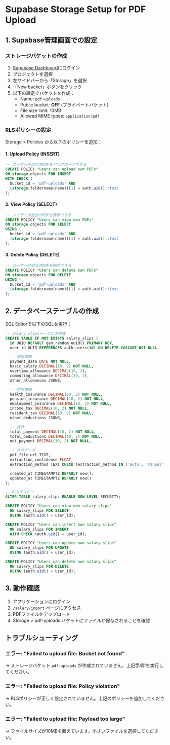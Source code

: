 # Supabase Storage Setup for PDF Upload

## 1. Supabase管理画面での設定

### ストレージバケットの作成

1. [Supabase Dashboard](https://app.supabase.com)にログイン
2. プロジェクトを選択
3. 左サイドバーから「Storage」を選択
4. 「New bucket」ボタンをクリック
5. 以下の設定でバケットを作成：
   - Name: `pdf-uploads`
   - Public bucket: **OFF** (プライベートバケット)
   - File size limit: 10MB
   - Allowed MIME types: `application/pdf`

### RLSポリシーの設定

Storage > Policies から以下のポリシーを追加：

#### 1. Upload Policy (INSERT)

```sql
-- ユーザーが自分のPDFをアップロードできる
CREATE POLICY "Users can upload own PDFs"
ON storage.objects FOR INSERT
WITH CHECK (
  bucket_id = 'pdf-uploads' AND
  (storage.foldername(name))[1] = auth.uid()::text
);
```

#### 2. View Policy (SELECT)

```sql
-- ユーザーが自分のPDFを表示できる
CREATE POLICY "Users can view own PDFs"
ON storage.objects FOR SELECT
USING (
  bucket_id = 'pdf-uploads' AND
  (storage.foldername(name))[1] = auth.uid()::text
);
```

#### 3. Delete Policy (DELETE)

```sql
-- ユーザーが自分のPDFを削除できる
CREATE POLICY "Users can delete own PDFs"
ON storage.objects FOR DELETE
USING (
  bucket_id = 'pdf-uploads' AND
  (storage.foldername(name))[1] = auth.uid()::text
);
```

## 2. データベーステーブルの作成

SQL Editorで以下のSQLを実行：

```sql
-- salary_slipsテーブルの作成
CREATE TABLE IF NOT EXISTS salary_slips (
  id UUID DEFAULT gen_random_uuid() PRIMARY KEY,
  user_id UUID REFERENCES auth.users(id) ON DELETE CASCADE NOT NULL,

  -- 支給情報
  payment_date DATE NOT NULL,
  basic_salary DECIMAL(10, 2) NOT NULL,
  overtime_allowance DECIMAL(10, 2),
  commuting_allowance DECIMAL(10, 2),
  other_allowances JSONB,

  -- 控除情報
  health_insurance DECIMAL(10, 2) NOT NULL,
  pension_insurance DECIMAL(10, 2) NOT NULL,
  employment_insurance DECIMAL(10, 2) NOT NULL,
  income_tax DECIMAL(10, 2) NOT NULL,
  resident_tax DECIMAL(10, 2) NOT NULL,
  other_deductions JSONB,

  -- 合計
  total_payment DECIMAL(10, 2) NOT NULL,
  total_deductions DECIMAL(10, 2) NOT NULL,
  net_payment DECIMAL(10, 2) NOT NULL,

  -- メタデータ
  pdf_file_url TEXT,
  extraction_confidence FLOAT,
  extraction_method TEXT CHECK (extraction_method IN ('auto', 'manual', 'template')),

  created_at TIMESTAMPTZ DEFAULT now(),
  updated_at TIMESTAMPTZ DEFAULT now()
);

-- RLSポリシー
ALTER TABLE salary_slips ENABLE ROW LEVEL SECURITY;

CREATE POLICY "Users can view own salary slips"
  ON salary_slips FOR SELECT
  USING (auth.uid() = user_id);

CREATE POLICY "Users can insert own salary slips"
  ON salary_slips FOR INSERT
  WITH CHECK (auth.uid() = user_id);

CREATE POLICY "Users can update own salary slips"
  ON salary_slips FOR UPDATE
  USING (auth.uid() = user_id);

CREATE POLICY "Users can delete own salary slips"
  ON salary_slips FOR DELETE
  USING (auth.uid() = user_id);
```

## 3. 動作確認

1. アプリケーションにログイン
2. `/salary/import` ページにアクセス
3. PDFファイルをアップロード
4. Storage > pdf-uploads バケットにファイルが保存されることを確認

## トラブルシューティング

### エラー: "Failed to upload file: Bucket not found"

→ ストレージバケット `pdf-uploads` が作成されていません。上記手順1を実行してください。

### エラー: "Failed to upload file: Policy violation"

→ RLSポリシーが正しく設定されていません。上記のポリシーを追加してください。

### エラー: "Failed to upload file: Payload too large"

→ ファイルサイズが10MBを超えています。小さいファイルを選択してください。
